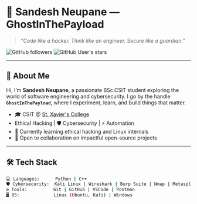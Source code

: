 # 👾 Sandesh Neupane — GhostInThePayload

> *“Code like a hacker. Think like an engineer. Secure like a guardian.”*

![GitHub followers](https://img.shields.io/github/followers/GhostInThePayload?label=Followers&style=social)
![GitHub User's stars](https://img.shields.io/github/stars/GhostInThePayload?affiliations=OWNER%2CCOLLABORATOR&style=social)

---

## 🧠 About Me

Hi, I’m **Sandesh Neupane**, a passionate BSc.CSIT student exploring the world of software engineering and cybersecurity. I go by the handle **`GhostInThePayload`**, where I experiment, learn, and build things that matter.

- 🎓 CSIT @ [St. Xavier's College](https://sxc.edu.np)
-  Ethical Hacking | 🛡️ Cybersecurity | ⚡ Automation
- 🧪 Currently learning ethical hacking and Linux internals
- 🤝 Open to collaboration on impactful open-source projects

---

## 🛠️ Tech Stack

```bash
💻 Languages:      Python | C++
🛡️ Cybersecurity:  Kali Linux | Wireshark | Burp Suite | Nmap | Metasploit
⚙️ Tools:          Git | GitHub | VSCode | Postman
🖥️ OS:             Linux (Ubuntu, Kali) | Windows
